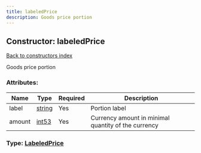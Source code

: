 ```yaml
---
title: labeledPrice
description: Goods price portion
---
```

## Constructor: labeledPrice  
[Back to constructors index](index.md)



Goods price portion

### Attributes:

| Name     |    Type       | Required | Description |
|----------|---------------|----------|-------------|
|label|[string](../types/string.md) | Yes|Portion label|
|amount|[int53](../types/int53.md) | Yes|Currency amount in minimal quantity of the currency|



### Type: [LabeledPrice](../types/LabeledPrice.md)


